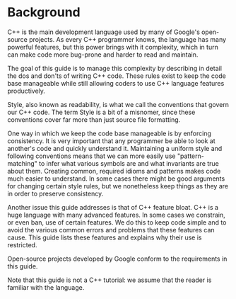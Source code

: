 
# Background

C++ is the main development language used by many of Google's open-source projects. As every C++ programmer knows, the language has many powerful features, but this power brings with it complexity, which in turn can make code more bug-prone and harder to read and maintain.

The goal of this guide is to manage this complexity by describing in detail the dos and don'ts of writing C++ code. These rules exist to keep the code base manageable while still allowing coders to use C++ language features productively.

Style, also known as readability, is what we call the conventions that govern our C++ code. The term Style is a bit of a misnomer, since these conventions cover far more than just source file formatting.

One way in which we keep the code base manageable is by enforcing consistency. It is very important that any programmer be able to look at another's code and quickly understand it. Maintaining a uniform style and following conventions means that we can more easily use "pattern-matching" to infer what various symbols are and what invariants are true about them. Creating common, required idioms and patterns makes code much easier to understand. In some cases there might be good arguments for changing certain style rules, but we nonetheless keep things as they are in order to preserve consistency.

Another issue this guide addresses is that of C++ feature bloat. C++ is a huge language with many advanced features. In some cases we constrain, or even ban, use of certain features. We do this to keep code simple and to avoid the various common errors and problems that these features can cause. This guide lists these features and explains why their use is restricted.

Open-source projects developed by Google conform to the requirements in this guide.

Note that this guide is not a C++ tutorial: we assume that the reader is familiar with the language.


